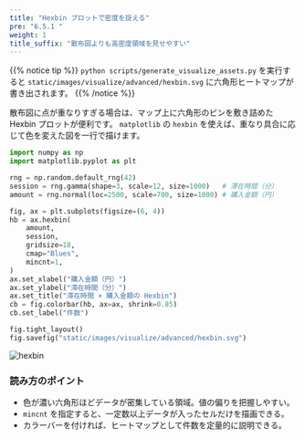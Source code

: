 ```yaml
---
title: "Hexbin プロットで密度を捉える"
pre: "6.5.1 "
weight: 1
title_suffix: "散布図よりも高密度領域を見せやすい"
---
```


{{% notice tip %}}
`python scripts/generate_visualize_assets.py` を実行すると
`static/images/visualize/advanced/hexbin.svg` に六角形ヒートマップが書き出されます。
{{% /notice %}}

散布図に点が重なりすぎる場合は、マップ上に六角形のビンを敷き詰めた Hexbin プロットが便利です。
`matplotlib` の `hexbin` を使えば、重なり具合に応じて色を変えた図を一行で描けます。

```python
import numpy as np
import matplotlib.pyplot as plt

rng = np.random.default_rng(42)
session = rng.gamma(shape=3, scale=12, size=1000)   # 滞在時間（分）
amount = rng.normal(loc=2500, scale=700, size=1000) # 購入金額（円）

fig, ax = plt.subplots(figsize=(6, 4))
hb = ax.hexbin(
    amount,
    session,
    gridsize=18,
    cmap="Blues",
    mincnt=1,
)
ax.set_xlabel("購入金額（円）")
ax.set_ylabel("滞在時間（分）")
ax.set_title("滞在時間 × 購入金額の Hexbin")
cb = fig.colorbar(hb, ax=ax, shrink=0.85)
cb.set_label("件数")

fig.tight_layout()
fig.savefig("static/images/visualize/advanced/hexbin.svg")
```

![hexbin](/images/visualize/advanced/hexbin.svg)

### 読み方のポイント

- 色が濃い六角形ほどデータが密集している領域。値の偏りを把握しやすい。
- `mincnt` を指定すると、一定数以上データが入ったセルだけを描画できる。
- カラーバーを付ければ、ヒートマップとして件数を定量的に説明できる。
